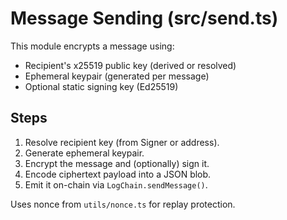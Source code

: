 # Message Sending (src/send.ts)

This module encrypts a message using:
- Recipient's x25519 public key (derived or resolved)
- Ephemeral keypair (generated per message)
- Optional static signing key (Ed25519)

## Steps
1. Resolve recipient key (from Signer or address).
2. Generate ephemeral keypair.
3. Encrypt the message and (optionally) sign it.
4. Encode ciphertext payload into a JSON blob.
5. Emit it on-chain via `LogChain.sendMessage()`.

Uses nonce from `utils/nonce.ts` for replay protection.
